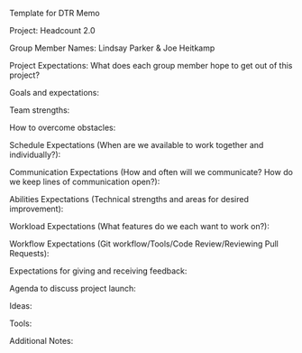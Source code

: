 Template for DTR Memo

Project: Headcount 2.0

Group Member Names: Lindsay Parker & Joe Heitkamp

Project Expectations: What does each group member hope to get out of this project?

Goals and expectations:

Team strengths:

How to overcome obstacles:


Schedule Expectations (When are we available to work together and individually?):


Communication Expectations (How and often will we communicate? How do we keep lines of communication open?):


Abilities Expectations (Technical strengths and areas for desired improvement):

Workload Expectations (What features do we each want to work on?):

Workflow Expectations (Git workflow/Tools/Code Review/Reviewing Pull Requests):


Expectations for giving and receiving feedback:


Agenda to discuss project launch: 

Ideas:

Tools:

Additional Notes:
